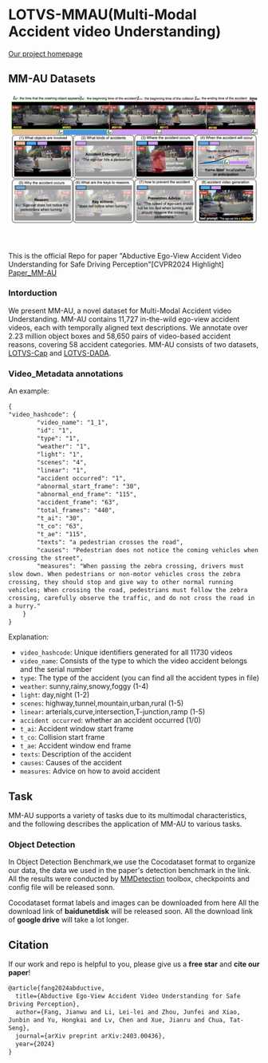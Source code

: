 # LOTVS-MMAU(Multi-Modal Accident video Understanding)

[Our project homepage](http://www.lotvsmmau.net/)

## MM-AU Datasets

<div align="center">
  <img src="MM-AU.png" width="900"/>
  <div>&nbsp;</div>

  <div>&nbsp;</div>
</div>

This is the official Repo for paper "Abductive Ego-View Accident Video Understanding for Safe Driving Perception"[CVPR2024 Highlight] [Paper_MM-AU](https://arxiv.org/abs/2403.00436)

### Intorduction

We present MM-AU, a novel dataset for Multi-Modal Accident video Understanding. MM-AU contains 11,727 in-the-wild ego-view accident videos, each with temporally aligned text descriptions. We annotate over 2.23 million object boxes and 58,650 pairs of video-based accident reasons, covering 58 accident categories.
MM-AU consists of two datasets, [LOTVS-Cap](https://github.com/JWFangit/LOTVS-CAP) and [LOTVS-DADA](https://github.com/JWFangit/LOTVS-DADA).

### Video_Metadata annotations

An example:

```
{
"video_hashcode": {
        "video_name": "1_1",
        "id": "1",
        "type": "1",
        "weather": "1",
        "light": "1",
        "scenes": "4",
        "linear": "1",
        "accident occurred": "1",
        "abnormal_start_frame": "30",
        "abnormal_end_frame": "115",
        "accident_frame": "63",
        "total_frames": "440",
        "t_ai": "30",
        "t_co": "63",
        "t_ae": "115",
        "texts": "a pedestrian crosses the road",
        "causes": "Pedestrian does not notice the coming vehicles when crossing the street",
        "measures": "When passing the zebra crossing, drivers must slow down. When pedestrians or non-motor vehicles cross the zebra crossing, they should stop and give way to other normal running vehicles; When crossing the road, pedestrians must follow the zebra crossing, carefully observe the traffic, and do not cross the road in a hurry."
    }
}
```

Explanation:

- `video_hashcode`: Unique identifiers generated for all 11730 videos
- `video_name`: Consists of the type to which the video accident belongs and the serial number
- `type`: The type of the accident (you can find all the accident types in file)
- `weather`: sunny,rainy,snowy,foggy (1-4)
- `light`: day,night (1-2)
- `scenes`: highway,tunnel,mountain,urban,rural (1-5)
- `linear`: arterials,curve,intersection,T-junction,ramp (1-5)
- `accident occurred`: whether an accident occurred (1/0)
- `t_ai`: Accident window start frame
- `t_co`: Collision start frame
- `t_ae`: Accident window end frame
- `texts`: Description of the accident
- `causes`: Causes of the accident
- `measures`: Advice on how to avoid accident

## Task

MM-AU supports a variety of tasks due to its multimodal characteristics, and the following describes the application of MM-AU to various tasks.

### Object Detection

In Object Detection Benchmark,we use the Cocodataset format to organize our data, the data we used in the paper's detection benchmark in the link.
All the results were conducted by [MMDetection](https://github.com/open-mmlab/mmdetection) toolbox, checkpoints and config file will be released sonn.

Cocodataset format labels and images can be downloaded from here
All the download link of **baidunetdisk** will be released soon.
All the download link of **google drive** will take a lot longer.


## Citation

If our work and repo is helpful to you, please give us a **free star** and **cite our paper**!

```
@article{fang2024abductive,
  title={Abductive Ego-View Accident Video Understanding for Safe Driving Perception},
  author={Fang, Jianwu and Li, Lei-lei and Zhou, Junfei and Xiao, Junbin and Yu, Hongkai and Lv, Chen and Xue, Jianru and Chua, Tat-Seng},
  journal={arXiv preprint arXiv:2403.00436},
  year={2024}
}
```


